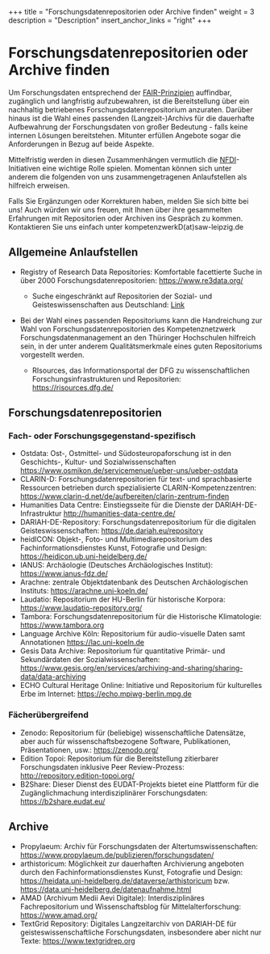 +++
title = "Forschungsdatenrepositorien oder Archive finden"
weight = 3
description = "Description"
insert_anchor_links = "right"
+++

# Forschungsdatenrepositorien oder Archive finden

Um Forschungsdaten entsprechend der [FAIR-Prinzipien](@/glossar/_index.md#FAIR-Prinzipien) auffindbar, zugänglich und langfristig aufzubewahren, ist die Bereitstellung über ein nachhaltig betriebenes Forschungsdatenrepositorium anzuraten. Darüber hinaus ist die Wahl eines passenden (Langzeit-)Archivs für die dauerhafte Aufbewahrung der Forschungsdaten von großer Bedeutung - falls keine internen Lösungen bereitstehen. Mitunter erfüllen Angebote sogar die Anforderungen in Bezug auf beide Aspekte.

Mittelfristig werden in diesen Zusammenhängen vermutlich die [NFDI](@/glossar/_index.md#NFDI)-Initiativen eine wichtige Rolle spielen. Momentan können sich unter anderem die folgenden von uns zusammengetragenen Anlaufstellen als hilfreich erweisen.

Falls Sie Ergänzungen oder Korrekturen haben, melden Sie sich bitte bei uns! Auch würden wir uns freuen, mit Ihnen über ihre gesammelten Erfahrungen mit Repositorien oder Archiven ins Gespräch zu kommen. Kontaktieren Sie uns einfach unter kompetenzwerkD(at)saw-leipzig.de

## Allgemeine Anlaufstellen
* Registry of Research Data Repositories: Komfortable facettierte Suche in über 2000 Forschungsdatenrepositorien: <https://www.re3data.org/>
    * Suche eingeschränkt auf Repositorien der Sozial- und Geisteswissenschaften aus Deutschland: [Link](https://www.re3data.org/search?query=&subjects%5B%5D=1%20Humanities%20and%20Social%20Sciences&countries%5B%5D=DEU)

* Bei der Wahl eines passenden Repositoriums kann die Handreichung zur Wahl von Forschungsdatenrepositorien des Kompetenznetzwerk Forschungsdatenmanagement an den Thüringer Hochschulen hilfreich sein, in der unter anderem Qualitätsmerkmale eines guten Repositoriums vorgestellt werden.
    * RIsources, das Informationsportal der DFG zu wissenschaftlichen Forschungsinfrastrukturen und Repositorien: <https://risources.dfg.de/>

## Forschungsdatenrepositorien
### Fach- oder Forschungsgegenstand-spezifisch
* Ostdata: Ost-, Ostmittel- und Südosteuropaforschung ist in den Geschichts-, Kultur- und Sozialwissenschaften <https://www.osmikon.de/servicemenue/ueber-uns/ueber-ostdata>
* CLARIN-D: Forschungsdatenrepositorien für text- und sprachbasierte Ressourcen betrieben durch spezialisierte CLARIN-Kompetenzzentren: <https://www.clarin-d.net/de/aufbereiten/clarin-zentrum-finden>
* Humanities Data Centre: Einstiegsseite für die Dienste der DARIAH-DE-Infrastruktur <http://humanities-data-centre.de/>
* DARIAH-DE-Repository: Forschungsdatenrepositorium für die digitalen Geisteswissenschaften: <https://de.dariah.eu/repository>
* heidICON: Objekt-, Foto- und Multimediarepositorium des Fachinformationsdienstes Kunst, Fotografie und Design: <https://heidicon.ub.uni-heidelberg.de/>
* IANUS: Archäologie (Deutsches Archäologisches Institut): <https://www.ianus-fdz.de/>
* Arachne: zentrale Objektdatenbank des Deutschen Archäologischen Instituts: <https://arachne.uni-koeln.de/>
* Laudatio: Repositorium der HU-Berlin für historische Korpora: <https://www.laudatio-repository.org/>
* Tambora: Forschungsdatenrepositorium für die Historische Klimatologie: <https://www.tambora.org>
* Language Archive Köln: Repositorium für audio-visuelle Daten samt Annotationen <https://lac.uni-koeln.de>
* Gesis Data Archive: Repositorium für quantitative Primär- und Sekundärdaten der Sozialwissenschaften: <https://www.gesis.org/en/services/archiving-and-sharing/sharing-data/data-archiving>
* ECHO Cultural Heritage Online: Initiative und Repositorium für kulturelles Erbe im Internet: <https://echo.mpiwg-berlin.mpg.de>

### Fächerübergreifend
* Zenodo: Repositorium für (beliebige) wissenschaftliche Datensätze, aber auch für wissenschaftsbezogene Software, Publikationen, Präsentationen, usw.: <https://zenodo.org/>
* Edition Topoi: Repositorium für die Bereitstellung zitierbarer Forschungsdaten inklusive Peer Review-Prozess: <http://repository.edition-topoi.org/>
* B2Share: Dieser Dienst des EUDAT-Projekts bietet eine Plattform für die Zugänglichmachung interdisziplinärer Forschungsdaten: <https://b2share.eudat.eu/>

## Archive
* Propylaeum: Archiv für Forschungsdaten der Altertumswissenschaften: <https://www.propylaeum.de/publizieren/forschungsdaten/>
* arthistoricum: Möglichkeit zur dauerhaften Archivierung angeboten durch den Fachinformationsdienstes Kunst, Fotografie und Design: <https://heidata.uni-heidelberg.de/dataverse/arthistoricum> bzw. <https://data.uni-heidelberg.de/datenaufnahme.html> 
* AMAD (Archivum Medii Aevi Digitale): Interdisziplinäres Fachrepositorium und Wissenschaftsblog für Mittelalterforschung: <https://www.amad.org/> 
* TextGrid Repository: Digitales Langzeitarchiv von DARIAH-DE für geisteswissenschaftliche Forschungsdaten, insbesondere aber nicht nur Texte: <https://www.textgridrep.org>

